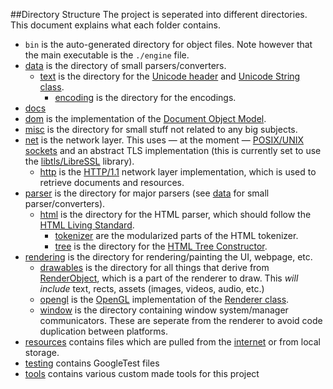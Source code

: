 ##Directory Structure
The project is seperated into different directories. This document explains what each folder contains.

* `bin` is the auto-generated directory for object files. Note however that the main executable is the `./engine` file.
* [data](../data) is the directory of small parsers/converters.
  * [text](../data/text) is the directory for the [Unicode header](../data/text/unicode.hpp) and [Unicode String class](../data/text/ustring.cpp).
    * [encoding](../data/text/encoding) is the directory for the encodings.
* [docs](../docs)
* [dom](../dom) is the implementation of the [Document Object Model](https://dom.spec.whatwg.org/).
* [misc](../misc) is the directory for small stuff not related to any big subjects.
* [net](../net) is the network layer. This uses — at the moment — [POSIX/UNIX sockets](https://man.openbsd.org/socket.2) and an abstract TLS implementation (this is currently set to use the [libtls/LibreSSL](https://libressl.org/) library).
  * [http](../net/http) is the [HTTP/1.1](https://www.rfc-editor.org/rfc/rfc7230.html) network layer implementation, which is used to retrieve documents and resources.
* [parser](../parser) is the directory for major parsers (see [data](data) for small parser/converters).
  * [html](../parser/html) is the directory for the HTML parser, which should follow the [HTML Living Standard](https://html.spec.whatwg.org/multipage/).
    * [tokenizer](../parser/html/tokenizer) are the modularized parts of the HTML tokenizer.
    * [tree](../parser/html/tree) is the directory for the [HTML Tree Constructor](https://html.spec.whatwg.org/multipage/parsing.html#tree-construction).
* [rendering](../rendering) is the directory for rendering/painting the UI, webpage, etc.
  * [drawables](../rendering/drawables) is the directory for all things that derive from [RenderObject](../rendering/render_object.hpp), which is a part of the renderer to draw. This *will include* text, rects, assets (images, videos, audio, etc.)
  * [opengl](../rendering/opengl) is the [OpenGL](https://opengl.org/) implementation of the [Renderer class](../rendering/renderer.hpp).
  * [window](../rendering/window) is the directory containing window system/manager communicators. These are seperate from the renderer to avoid code duplication between platforms.
* [resources](../resources) contains files which are pulled from the [internet](../net) or from local storage.
* [testing](../testing) contains GoogleTest files
* [tools](../tools) contains various custom made tools for this project
